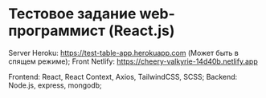 # Тестовое задание web-программист (React.js)

Server Heroku: https://test-table-app.herokuapp.com (Может быть в спящем режиме);
Front Netlify: https://cheery-valkyrie-14d40b.netlify.app   

Frontend: React, React Context, Axios, TailwindCSS, SCSS;
Backend: Node.js, express, mongodb;
